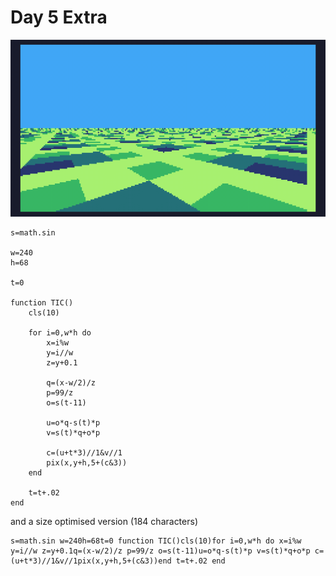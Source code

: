 # Day 5 Extra
![A Green rotating ground with a blue sky](./day05extra.gif)

```
s=math.sin

w=240
h=68

t=0

function TIC()
	cls(10)

	for i=0,w*h do
		x=i%w
		y=i//w
		z=y+0.1
		
		q=(x-w/2)/z
		p=99/z
		o=s(t-11)
		
		u=o*q-s(t)*p
		v=s(t)*q+o*p 
		
		c=(u+t*3)//1&v//1
		pix(x,y+h,5+(c&3))
	end
	
	t=t+.02
end
```

and a size optimised version (184 characters)

```
s=math.sin w=240h=68t=0 function TIC()cls(10)for i=0,w*h do x=i%w y=i//w z=y+0.1q=(x-w/2)/z p=99/z o=s(t-11)u=o*q-s(t)*p v=s(t)*q+o*p c=(u+t*3)//1&v//1pix(x,y+h,5+(c&3))end t=t+.02 end
```
